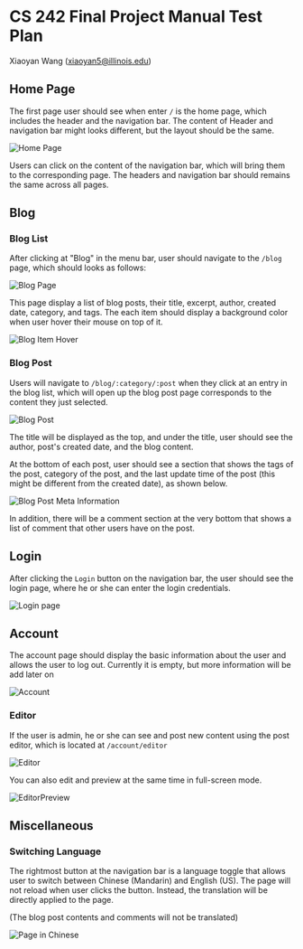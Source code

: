 # CS 242 Final Project Manual Test Plan

Xiaoyan Wang (xiaoyan5@illinois.edu)

## Home Page

The first page user should see when enter `/` is the home page,
which includes the header and the navigation bar. The content of Header and navigation bar might looks different, but the layout should be the same.

![Home Page](./img/home.png)

Users can click on the content of the navigation bar, which will bring them to the corresponding page. The headers and navigation bar should remains the same across all pages.

## Blog

### Blog List

After clicking at "Blog" in the menu bar, user should navigate to the `/blog` page, which should looks as follows:

![Blog Page](./img/blog.png)

This page display a list of blog posts, their title, excerpt, author, created date, category, and tags. The each item should display a background color when user hover their mouse on top of it.

![Blog Item Hover](./img/blogItemHover.png)

### Blog Post

Users will navigate to `/blog/:category/:post` when they click at an entry in the blog list, which will open up the blog post page corresponds to the content they just selected.

![Blog Post](./img/blogPost.png)

The title will be displayed as the top, and under the title, user should see the author, post's created date, and the blog content.

At the bottom of each post, user should see a section that shows the tags of the post, category of the post, and the last update time of the post (this might be different from the created date), as shown below.

![Blog Post Meta Information](./img/blogMetaAndComments.png)

In addition, there will be a comment section at the very bottom that shows a list of comment that other users have on the post.

## Login

After clicking the `Login` button on the navigation bar, the user should see the login page, where he or she can enter the login credentials.

![Login page](./img/login.png)

## Account

The account page should display the basic information about the user and allows the user to log out. Currently it is empty, but more information will be add later on

![Account](./img/logout.png)

### Editor

If the user is admin, he or she can see and post new content using the post editor, which is located at `/account/editor`

![Editor](./img/editor.png)

You can also edit and preview at the same time in full-screen mode.

![EditorPreview](./img/editorPreview.png)

## Miscellaneous

### Switching Language

The rightmost button at the navigation bar is a language toggle that allows user to switch between Chinese (Mandarin) and English (US). The page will not reload when user clicks the button. Instead, the translation will be directly applied to the page.

(The blog post contents and comments will not be translated)

![Page in Chinese](./img/languageZh.png)
